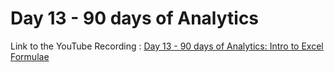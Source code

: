
# Day 13 - 90 days of Analytics



Link to the YouTube Recording :
 [Day 13 - 90 days of Analytics: Intro to Excel Formulae](https://www.youtube.com/watch?v=fT5tG60u1FM)
